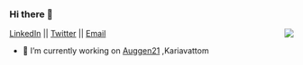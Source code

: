 ### Hi there 👋

<img align="right" src="https://github-readme-stats.vercel.app/api?username=bismillakhans&show_icons=true&hide=contribs,issues" />

<!-- 👋 -->

<p align="left">
  <a href="https://www.linkedin.com/in/bismillakhan-s-471171143/">LinkedIn</a> ||
  <a href="https://twitter.com/bismillakhans">Twitter</a> ||
  <a href="mailto: bismillakhans@gmail.com">Email</a> 
</p>



- 🔭 I’m currently working on <a href="https://www.auggen21.in/">Auggen21</a> ,Kariavattom


